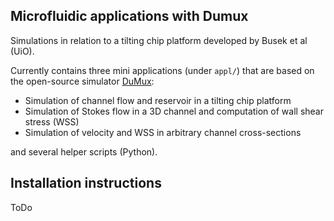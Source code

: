 Microfluidic applications with Dumux
--------------------------------------

Simulations in relation to a tilting chip platform developed by Busek et al (UiO).

Currently contains three mini applications (under `appl/`)
that are based on the open-source simulator [DuMux](https://dumux.org/):

* Simulation of channel flow and reservoir in a tilting chip platform
* Simulation of Stokes flow in a 3D channel and computation of wall shear stress (WSS)
* Simulation of velocity and WSS in arbitrary channel cross-sections

and several helper scripts (Python).

Installation instructions
---------------------------

ToDo
